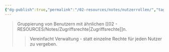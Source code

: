 ```yaml
---
{"dg-publish":true,"permalink":"/02-resources/notes/nutzerrollen/","tags":["it-sicherheit/berechtigung"],"noteIcon":"","updated":"2025-09-05T10:12:30.976+02:00"}
---
```


>Gruppierung von Benutzern mit ähnlichen [[02 - RESOURCES/Notes/Zugriffsrechte\|Zugriffsrechte]]n.
>>Vereinfacht Verwaltung - statt einzelne Rechte für jeden Nutzer zu vergeben.